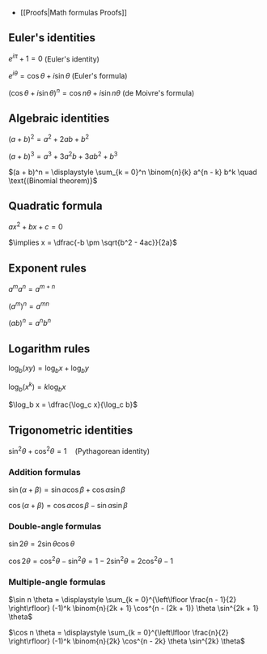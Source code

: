 * [[Proofs|Math formulas Proofs]]

## Euler's identities

$e^{i \pi} + 1 = 0$ (Euler's identity)

$e^{i \theta} = \cos \theta + i \sin \theta$ (Euler's formula)

$(\cos \theta + i \sin \theta)^n = \cos n \theta + i \sin n \theta$ (de Moivre's formula)

## Algebraic identities

$(a + b)^2 = a^2 + 2ab + b^2$

$(a + b)^3 = a^3 + 3a^2 b + 3ab^2 + b^3$

$(a + b)^n = \displaystyle \sum_{k = 0}^n \binom{n}{k} a^{n - k} b^k \quad \text{(Binomial theorem)}$

## Quadratic formula

$ax^2 + bx + c = 0$

$\implies x = \dfrac{-b \pm \sqrt{b^2 - 4ac}}{2a}$

## Exponent rules

$a^m a^n = a^{m + n}$

$(a^m)^n = a^{mn}$

$(ab)^n = a^n b^n$

## Logarithm rules

$\log_b (xy) = \log_b x + \log_b y$

$\log_b (x^k) = k \log_b x$

$\log_b x = \dfrac{\log_c x}{\log_c b}$

## Trigonometric identities

$\sin^2 \theta + \cos^2 \theta = 1 \quad \text{(Pythagorean identity)}$

### Addition formulas

$\sin(\alpha + \beta) = \sin \alpha \cos \beta + \cos \alpha \sin \beta$

$\cos(\alpha + \beta) = \cos \alpha \cos \beta - \sin \alpha \sin \beta$

### Double-angle formulas

$\sin 2 \theta = 2 \sin \theta \cos \theta$

$\cos 2 \theta = \cos^2 \theta - \sin^2 \theta = 1 - 2 \sin^2 \theta = 2 \cos^2 \theta - 1$

### Multiple-angle formulas

$\sin n \theta = \displaystyle \sum_{k = 0}^{\left\lfloor \frac{n - 1}{2} \right\rfloor} (-1)^k \binom{n}{2k + 1} \cos^{n - (2k + 1)} \theta \sin^{2k + 1} \theta$

$\cos n \theta = \displaystyle \sum_{k = 0}^{\left\lfloor \frac{n}{2} \right\rfloor} (-1)^k \binom{n}{2k} \cos^{n - 2k} \theta \sin^{2k} \theta$
